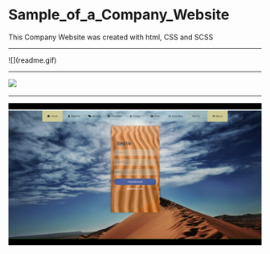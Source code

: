 # Sample_of_a_Company_Website

This Company Website was created with html, CSS and SCSS
<hr>
![](readme.gif)

<hr>

![](signin.gif)

<hr>

![](signup.gif)
